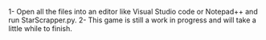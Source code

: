 1- Open all the files into an editor like Visual Studio code or Notepad++ and run StarScrapper.py.
2- This game is still a work in progress and will take a little while to finish.
